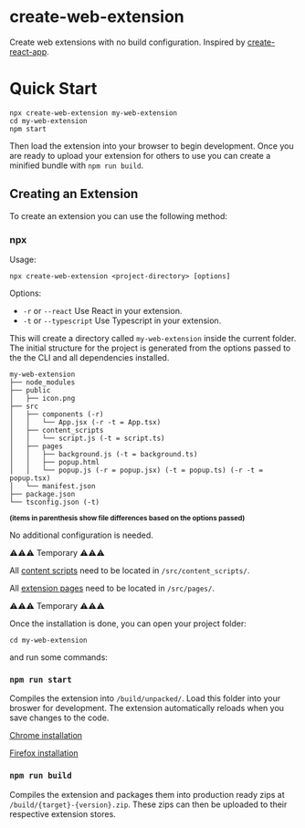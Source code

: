 # create-web-extension

Create web extensions with no build configuration. Inspired by [create-react-app](https://github.com/facebook/create-react-app).

# Quick Start

```
npx create-web-extension my-web-extension
cd my-web-extension
npm start
```

Then load the extension into your browser to begin development. Once you are ready to upload your extension for others to use you can create a minified bundle with `npm run build`.

## Creating an Extension

To create an extension you can use the following method:

### npx

Usage:

```
npx create-web-extension <project-directory> [options]
```

Options:

- `-r` or `--react` Use React in your extension.
- `-t` or `--typescript` Use Typescript in your extension.

This will create a directory called `my-web-extension` inside the current folder. The initial structure for the project is generated from the options passed to the the CLI and all dependencies installed.

```
my-web-extension
├── node_modules
├── public
│   ├── icon.png
├── src
│   ├── components (-r)
│   │   └── App.jsx (-r -t = App.tsx)
│   ├── content_scripts
│   │   └── script.js (-t = script.ts)
│   ├── pages
│   │   ├── background.js (-t = background.ts)
│   │   ├── popup.html
│   │   └── popup.js (-r = popup.jsx) (-t = popup.ts) (-r -t = popup.tsx)
│   └── manifest.json
├── package.json
└── tsconfig.json (-t)
```

<sub>**(items in parenthesis show file differences based on the options passed)**</sub>

No additional configuration is needed.

⚠️⚠️⚠️ Temporary ⚠️⚠️⚠️

All [content scripts](https://developer.mozilla.org/en-US/docs/Mozilla/Add-ons/WebExtensions/Content_scripts) need to be located in `/src/content_scripts/`.

All [extension pages](https://developer.mozilla.org/en-US/docs/Mozilla/Add-ons/WebExtensions/user_interface/Extension_pages) need to be located in `/src/pages/`.

⚠️⚠️⚠️ Temporary ⚠️⚠️⚠️

Once the installation is done, you can open your project folder:

```
cd my-web-extension
```

and run some commands:

### `npm run start`

Compiles the extension into `/build/unpacked/`. Load this folder into your broswer for development. The extension automatically reloads when you save changes to the code.

[Chrome installation](https://developer.chrome.com/extensions/getstarted)

[Firefox installation](https://developer.mozilla.org/en-US/docs/Mozilla/Add-ons/WebExtensions/Temporary_Installation_in_Firefox)

### `npm run build`

Compiles the extension and packages them into production ready zips at `/build/{target}-{version}.zip`. These zips can then be uploaded to their respective extension stores.
